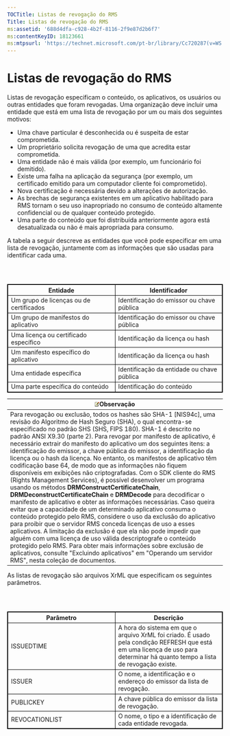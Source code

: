 ```yaml
---
TOCTitle: Listas de revogação do RMS
Title: Listas de revogação do RMS
ms:assetid: '688d4dfa-c928-4b2f-8116-2f9e87d2b6f7'
ms:contentKeyID: 18123661
ms:mtpsurl: 'https://technet.microsoft.com/pt-br/library/Cc720287(v=WS.10)'
---
```


Listas de revogação do RMS
==========================

Listas de revogação especificam o conteúdo, os aplicativos, os usuários ou outras entidades que foram revogadas. Uma organização deve incluir uma entidade que está em uma lista de revogação por um ou mais dos seguintes motivos:

-   Uma chave particular é desconhecida ou é suspeita de estar comprometida.
-   Um proprietário solicita revogação de uma que acredita estar comprometida.
-   Uma entidade não é mais válida (por exemplo, um funcionário foi demitido).
-   Existe uma falha na aplicação da segurança (por exemplo, um certificado emitido para um computador cliente foi comprometido).
-   Nova certificação é necessária devido a alterações de autorização.
-   As brechas de segurança existentes em um aplicativo habilitado para RMS tornam o seu uso inapropriado no consumo de conteúdo altamente confidencial ou de qualquer conteúdo protegido.
-   Uma parte do conteúdo que foi distribuída anteriormente agora está desatualizada ou não é mais apropriada para consumo.

A tabela a seguir descreve as entidades que você pode especificar em uma lista de revogação, juntamente com as informações que são usadas para identificar cada uma.

###  

 
<table style="border:1px solid black;">
<colgroup>
<col width="50%" />
<col width="50%" />
</colgroup>
<thead>
<tr class="header">
<th style="border:1px solid black;" >Entidade</th>
<th style="border:1px solid black;" >Identificador</th>
</tr>
</thead>
<tbody>
<tr class="odd">
<td style="border:1px solid black;">Um grupo de licenças ou de certificados</td>
<td style="border:1px solid black;">Identificação do emissor ou chave pública</td>
</tr>
<tr class="even">
<td style="border:1px solid black;">Um grupo de manifestos do aplicativo</td>
<td style="border:1px solid black;">Identificação do emissor ou chave pública</td>
</tr>
<tr class="odd">
<td style="border:1px solid black;">Uma licença ou certificado específico</td>
<td style="border:1px solid black;">Identificação da licença ou hash</td>
</tr>
<tr class="even">
<td style="border:1px solid black;">Um manifesto específico do aplicativo</td>
<td style="border:1px solid black;">Identificação da licença ou hash</td>
</tr>
<tr class="odd">
<td style="border:1px solid black;">Uma entidade específica</td>
<td style="border:1px solid black;">Identificação da entidade ou chave pública</td>
</tr>
<tr class="even">
<td style="border:1px solid black;">Uma parte específica do conteúdo</td>
<td style="border:1px solid black;">Identificação do conteúdo</td>
</tr>
</tbody>
</table>
  
| ![](images/Cc720287.note(WS.10).gif)Observação                                                                                                                                                                                                                                                                                                                                                                                                                                                                                                                                                                                                                                                                                                                                                                                                                                                                                                                                                                                                                                                                                                                                                                                                                                                                                                                                                      |  
|----------------------------------------------------------------------------------------------------------------------------------------------------------------------------------------------------------------------------------------------------------------------------------------------------------------------------------------------------------------------------------------------------------------------------------------------------------------------------------------------------------------------------------------------------------------------------------------------------------------------------------------------------------------------------------------------------------------------------------------------------------------------------------------------------------------------------------------------------------------------------------------------------------------------------------------------------------------------------------------------------------------------------------------------------------------------------------------------------------------------------------------------------------------------------------------------------------------------------------------------------------------------------------------------------------------------------------------------------------------------------------------------------------------------------------|  
| Para revogação ou exclusão, todos os hashes são SHA-1 \[NIS94c\], uma revisão do Algoritmo de Hash Seguro (SHA), o qual encontra-se especificado no padrão SHS (SHS, FIPS 180). SHA-1 é descrito no padrão ANSI X9.30 (parte 2). Para revogar por manifesto de aplicativo, é necessário extrair do manifesto do aplicativo um dos seguintes itens: a identificação do emissor, a chave pública do emissor, a identificação da licença ou o hash da licença. No entanto, os manifestos de aplicativo têm codificação base 64, de modo que as informações não fiquem disponíveis em exibições não criptografadas. Com o SDK cliente do RMS (Rights Management Services), é possível desenvolver um programa usando os métodos **DRMConstructCertificateChain**, **DRMDeconstructCertificateChain** e **DRMDecode** para decodificar o manifesto de aplicativo e obter as informações necessárias. Caso queira evitar que a capacidade de um determinado aplicativo consuma o conteúdo protegido pelo RMS, considere o uso da exclusão do aplicativo para proibir que o servidor RMS conceda licenças de uso a esses aplicativos. A limitação da exclusão é que ela não pode impedir que alguém com uma licença de uso válida descriptografe o conteúdo protegido pelo RMS. Para obter mais informações sobre exclusão de aplicativos, consulte "Excluindo aplicativos" em "Operando um servidor RMS", nesta coleção de documentos. |
  
As listas de revogação são arquivos XrML que especificam os seguintes parâmetros.
  
###  

 
<table style="border:1px solid black;">
<colgroup>
<col width="50%" />
<col width="50%" />
</colgroup>
<thead>
<tr class="header">
<th style="border:1px solid black;" >Parâmetro</th>
<th style="border:1px solid black;" >Descrição</th>
</tr>
</thead>
<tbody>
<tr class="odd">
<td style="border:1px solid black;">ISSUEDTIME</td>
<td style="border:1px solid black;">A hora do sistema em que o arquivo XrML foi criado. É usado pela condição REFRESH que está em uma licença de uso para determinar há quanto tempo a lista de revogação existe.</td>
</tr>
<tr class="even">
<td style="border:1px solid black;">ISSUER</td>
<td style="border:1px solid black;">O nome, a identificação e o endereço do emissor da lista de revogação.</td>
</tr>
<tr class="odd">
<td style="border:1px solid black;">PUBLICKEY</td>
<td style="border:1px solid black;">A chave pública do emissor da lista de revogação.</td>
</tr>
<tr class="even">
<td style="border:1px solid black;">REVOCATIONLIST</td>
<td style="border:1px solid black;">O nome, o tipo e a identificação de cada entidade revogada.</td>
</tr>
</tbody>
</table>
